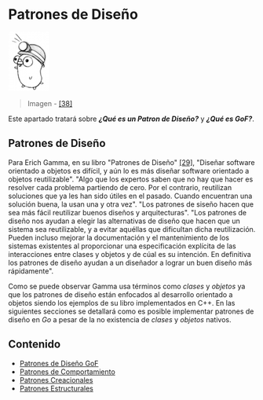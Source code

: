# Patrones de Diseño

![](/assets/pkg.png)

> Imagen - [\[38\]](/recursos.md)

Este apartado tratará sobre _**¿Qué es un Patron de Diseño?**_ y _**¿Qué es GoF?**_.

## Patrones de Diseño

Para Erich Gamma, en su libro "Patrones de Diseño" [\[29\]](/recursos.md), "Diseñar software orientado a objetos es difícil, y aún lo es más diseñar software orientado a objetos reutilizable". "Algo que los expertos saben que no hay que hacer es resolver cada problema partiendo de cero. Por el contrario, reutilizan soluciones que ya les han sido útiles en el pasado. Cuando encuentran una solución buena, la usan una y otra vez". "Los patrones de siseño hacen que sea más fácil reutilizar buenos diseños y arquitecturas". "Los patrones de diseño nos ayudan a elegir las alternativas de diseño que hacen que un sistema sea reutilizable, y a evitar aquéllas que dificultan dicha reutilización. Pueden incluso mejorar la documentación y el mantenimiento de los sistemas existentes al proporcionar una especificación explícita de las interacciones entre clases y objetos y de cúal es su intención. En definitiva los patrones de diseño ayudan a un diseñador a lograr un buen diseño más rápidamente".

Como se puede observar Gamma usa términos como _clases_ y _objetos_ ya que los patrones de diseño están enfocados al desarrollo orientado a objetos siendo los ejemplos de su libro implementados en C++. En las siguientes secciones se detallará como es posible implementar patrones de diseño en _Go_ a pesar de la no existencia de _clases_ y _objetos_ nativos.

## Contenido

* [Patrones de Diseño GoF](gof.md)
* [Patrones de Comportamiento](comportamiento/README.md)
* [Patrones Creacionales](creacionales/README.md)
* [Patrones Estructurales](estructurales/README.md)
